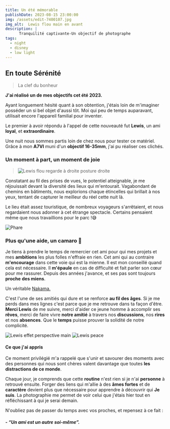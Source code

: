 ```yaml
---
title: Un été mémorable
publishDate: 2023-08-15 23:00:00
img: /assets/edit-7400107.jpg
img_alt:  Lewis flou main en avant
description: |
      Tranquilité captivante-Un objectif de photographe
tags:
  - night
  - disney
  - low light 
---
```


## En toute Sérénité
>La clef du bonheur 

**J'ai réalisé un de mes objectifs cet été 2023.**

Ayant longuement hésité quant à son obtention, j'étais loin de m'imaginer posséder un si bel objet d'aussi tôt. Moi qui peu de temps auparavant, utilisait encore l'appareil familial pour inventer.

Le premier à avoir répondu à l'appel de cette nouveauté fut **Lewis**, un ami **loyal**, et **extraordinaire**.

Une nuit nous sommes partis loin de chez nous pour tester ce matériel. Grâce à mon **A7VI** muni d'un **objectif 16-35mm**, j'ai pu réaliser ces clichés.

### Un moment à part, un moment de joie 

>![Lewis flou regarde à droite posture droite](/assets/edit-7400106.jpg)

Constatant au fil des prises de vues, le potentiel atteignable, je me réjouissait devant la diversité des lieux qui m'entourait. Vagabondant de chemins en bâtiments, nous explorions chaque étincelles qui brillait à nos yeux, tentant de capturer le meilleur du réel cette nuit là.  

Le lieu était assez touristique, de nombreux voyageurs s'arrêtaient, et nous regardaient nous adonner à cet étrange spectacle. Certains pensaient même que nous travaillions pour le parc !😅 


![Phare](/assets/edit-crop-7400189.jpg)


### Plus qu'une aide, un camaro 💫

Je tiens à prendre le temps de remercier cet ami pour qui mes projets et mes **ambitions** les plus folles n'effraie en rien. Cet ami qui au contraire **m'encourage** dans cette voie qui est la mienne. Il est mon conseillé quand cela est nécessaire. Il **m'épaule** en cas de difficulté et fait parler son cœur pour me rassurer. Depuis des années j'avance, et ses pas sont toujours **proche**  **des miens**. 

Un véritable <a href="https://www.kotoba.fr/nakama/" target="_blank">  Nakama.</a>  

C'est l'une de ses amitiés qui dure et se renforce **au fil des âges**. Si je me perds dans mes lignes c'est parce que je me retrouve dans ta façon d'être. 
**Merci Lewis** de me suivre, merci d'aider ce jeune homme à accomplir ses **rêves**, merci de faire vivre **notre amitié** à travers nos **discussions**, nos **rires** et nos **absences**. Que le **temps** puisse prouver la solidité de notre complicité.  

![Lewis effet perspective main](/assets/edit-7400129.jpg)
![Lewis  peace](/assets/edit-crop-7400203.jpg)

#### Ce que j'ai appris
Ce moment privilégié m'a rappelé que s'unir et savourer des moments avec des personnes qui nous sont chères valent davantage que toutes **les distractions de ce monde**.  

Chaque jour, je comprends que cette **routine** n'est rien si je n'ai **personne** à retrouvé ensuite. Forger des liens qui m'allie à des **âmes fortes** et de **caractère** devient plus que nécessaire pour apprendre à découvrir qui **Je suis**. La photographie me permet de voir celui que j'étais hier tout en réfléchissant à qui je serai demain.  

N'oubliez pas de passer du temps avec vos proches, et repensez à ce fait :

##### - *“Un ami est un autre soi-même”*.
